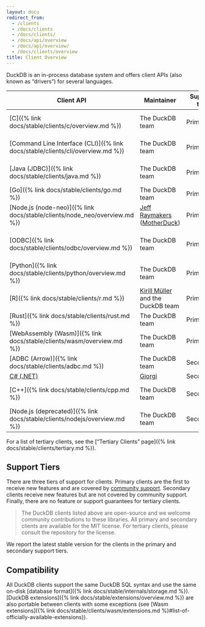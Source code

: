 ```yaml
---
layout: docu
redirect_from:
  - /clients
  - /docs/clients
  - /docs/clients/
  - /docs/api/overview
  - /docs/api/overview/
  - /docs/clients/overview
title: Client Overview
---
```


DuckDB is an in-process database system and offers client APIs (also known as “drivers”) for several languages.

| Client API                                                                     | Maintainer                                                                              | Support tier | Version                                                                                                                                                                           |
| ------------------------------------------------------------------------------ | --------------------------------------------------------------------------------------- | ------------ | --------------------------------------------------------------------------------------------------------------------------------------------------------------------------------- |
| [C]({% link docs/stable/clients/c/overview.md %})                              | The DuckDB team                                                                         | Primary      | [{{ site.current_duckdb_version }}]({% link install/index.html %}?version=stable&environment=cplusplus)                                                                           |
| [Command Line Interface (CLI)]({% link docs/stable/clients/cli/overview.md %}) | The DuckDB team                                                                         | Primary      | [{{ site.current_duckdb_version }}]({% link install/index.html %}?version=stable&environment=cli)                                                                                 |
| [Java (JDBC)]({% link docs/stable/clients/java.md %})                          | The DuckDB team                                                                         | Primary      | [{{ site.current_duckdb_java_short_version }}](https://central.sonatype.com/artifact/org.duckdb/duckdb_jdbc)                                                                      |
| [Go]({% link docs/stable/clients/go.md %})                                     | The DuckDB team                                                                         | Primary      | [{{ site.current_duckdb_go_version }}](https://github.com/duckdb/duckdb-go#readme)                                                                                                |
| [Node.js (node-neo)]({% link docs/stable/clients/node_neo/overview.md %})      | [Jeff Raymakers](https://github.com/jraymakers) ([MotherDuck](https://motherduck.com/)) | Primary      | [{{ site.current_duckdb_node_neo_version }}](https://www.npmjs.com/package/@duckdb/node-api)                                                                                      |
| [ODBC]({% link docs/stable/clients/odbc/overview.md %})                        | The DuckDB team                                                                         | Primary      | [{{ site.current_duckdb_odbc_short_version }}]({% link install/index.html %}?version=stable&environment=odbc)                                                                     |
| [Python]({% link docs/stable/clients/python/overview.md %})                    | The DuckDB team                                                                         | Primary      | [{{ site.current_duckdb_version }}](https://pypi.org/project/duckdb/)                                                                                                             |
| [R]({% link docs/stable/clients/r.md %})                                       | [Kirill Müller](https://github.com/krlmlr) and the DuckDB team                          | Primary      | [{{ site.current_duckdb_r_version }}](https://cran.r-project.org/web/packages/duckdb/index.html)                                                                                  |
| [Rust]({% link docs/stable/clients/rust.md %})                                 | The DuckDB team                                                                         | Primary      | [{{ site.current_duckdb_rust_version }}](https://crates.io/crates/duckdb)                                                                                                         |
| [WebAssembly (Wasm)]({% link docs/stable/clients/wasm/overview.md %})          | The DuckDB team                                                                         | Primary      | [{{ site.current_duckdb_wasm_version }}](https://github.com/duckdb/duckdb-wasm#readme)                                                                                            |
| [ADBC (Arrow)]({% link docs/stable/clients/adbc.md %})                         | The DuckDB team                                                                         | Secondary    | [{{ site.current_duckdb_version }}]({% link docs/stable/clients/adbc.md %})                                                                                                       |
| [C# (.NET)](https://duckdb.net/)                                               | [Giorgi](https://github.com/Giorgi)                                                     | Secondary    | [{{ site.current_duckdb_csharp_version}}](https://www.nuget.org/packages?q=Tags%3A%22DuckDB%22+Author%3A%22Giorgi%22&includeComputedFrameworks=true&prerel=true&sortby=relevance) |
| [C++]({% link docs/stable/clients/cpp.md %})                                   | The DuckDB team                                                                         | Secondary    | [{{ site.current_duckdb_version }}]({% link install/index.html %}?version=stable&environment=cplusplus)                                                                           |
| [Node.js (deprecated)]({% link docs/stable/clients/nodejs/overview.md %})      | The DuckDB team                                                                         | Secondary    | [{{ site.current_duckdb_nodejs_version }}](https://www.npmjs.com/package/duckdb)                                                                                                  |

For a list of tertiary clients, see the [“Tertiary Clients” page]({% link docs/stable/clients/tertiary.md %}).

## Support Tiers

There are three tiers of support for clients.
Primary clients are the first to receive new features and are covered by [community support](https://duckdblabs.com/community_support_policy).
Secondary clients receive new features but are not covered by community support.
Finally, there are no feature or support guarantees for tertiary clients.

> The DuckDB clients listed above are open-source and we welcome community contributions to these libraries.
> All primary and secondary clients are available for the MIT license.
> For tertiary clients, please consult the repository for the license.

We report the latest stable version for the clients in the primary and secondary support tiers.

## Compatibility

All DuckDB clients support the same DuckDB SQL syntax and use the same on-disk [database format]({% link docs/stable/internals/storage.md %}).
[DuckDB extensions]({% link docs/stable/extensions/overview.md %}) are also portable between clients with some exceptions (see [Wasm extensions]({% link docs/stable/clients/wasm/extensions.md %}#list-of-officially-available-extensions)).
